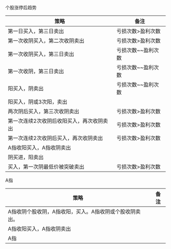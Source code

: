 个股涨停后趋势

| 策略                    | 备注         |
| --------------------- | ---------- |
| 第一日买入，第三日卖出           | 亏损次数>盈利次数  |
| 第一次收阴买入，第二次收阴卖出       | 亏损次数>盈利次数  |
| 第一次收阴买入，第三日卖出         | 亏损次数~~盈利次数 |
| 第一次收阴，第三日卖出           | 亏损次数~~盈利次数 |
| 阳买入，阴卖出               | 亏损次数~~盈利次数 |
| 阳买入，阴或3次阳，卖出          |            |
| 两次阴后买入，第三次收阴卖出        | 亏损次数>盈利次数  |
| 第一次连续2次收阴后收阳买入，再次收阴卖出 | 亏损次数>盈利次数  |
| 第一次连续2次收阴后买入，再次收阴卖出   | 亏损次数>盈利次数  |
| A指收阳买入，A指收阴卖出         |            |
| 阴买进，阳卖出               |            |
| 买入，第一次阴最低价被突破卖出       | 亏损次数>盈利次数  |



A指

| 策略                            | 备注   |
| ----------------------------- | ---- |
| A指收阴个股收阴，A指收阳，买入。A指收阴或个股收阴卖出。 |      |
| A指收阳买入，A指收阴卖出                 |      |
| A指                            |      |